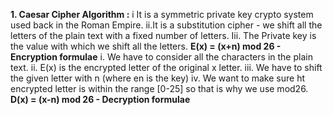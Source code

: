 **1. Caesar Cipher Algorithm :**
   i It is a symmetric private key crypto system used back in the Roman Empire.
   ii.It is a substitution cipher - we shift all the letters of the plain text with a fixed number of letters.
   Iii. The Private key is the value with which we shift all the letters.
   **E(x) = (x+n) mod 26 - Encryption formulae**
   i. We have to consider all the characters in the plain text.
   ii. E(x) is the encrypted letter of the original x letter.
   iii. We have to shift the given letter with n (where en is the key)
   iv. We want to make sure ht encrypted letter is within the range [0-25] so that is why we use mod26.  
   **D(x) = (x-n) mod 26 - Decryption formulae**